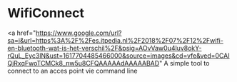 # WifiConnect
<a href="https://www.google.com/url?sa=i&url=https%3A%2F%2Fes.itpedia.nl%2F2018%2F07%2F12%2Fwifi-en-bluetooth-wat-is-het-verschil%2F&psig=AOvVaw0u4luv8okY-rQuL_Eyc3lN&ust=1617704485466000&source=images&cd=vfe&ved=0CAIQjRxqFwoTCMCk8_nw5u8CFQAAAAAdAAAAABAD"
A simple tool to connect to an acces point vie command line
